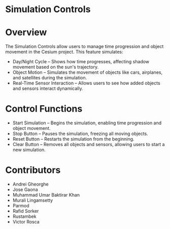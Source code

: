 # Simulation Controls

# Overview
The Simulation Controls allow users to manage time progression and object movement in the Cesium project. This feature simulates:

- Day/Night Cycle – Shows how time progresses, affecting shadow movement based on the sun's trajectory.
- Object Motion – Simulates the movement of objects like cars, airplanes, and satellites during the simulation.
- Real-Time Sensor Interaction – Allows users to see how added objects and sensors interact dynamically.

# Control Functions
- Start Simulation – Begins the simulation, enabling time progression and object movement.
- Stop Button – Pauses the simulation, freezing all moving objects.
- Reset Button – Restarts the simulation from the beginning.
- Clear Button – Removes all objects and sensors, allowing users to start a new simulation.

# Contributors
- Andrei Gheorghe
- Jose Gaona
- Muhammad Umar Baktirar Khan
- Murali Lingamsetty
- Parmod
- Rafid Sorker
- Rustambek
- Victor Rosca